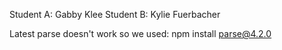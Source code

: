 Student A: Gabby Klee
Student B: Kylie Fuerbacher

Latest parse doesn't work so we used:
npm install parse@4.2.0